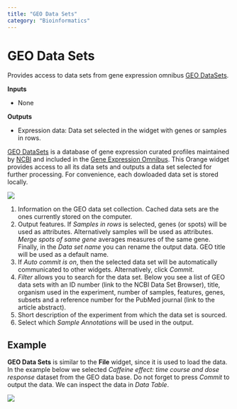 ```yaml
---
title: "GEO Data Sets"
category: "Bioinformatics"
---
```

GEO Data Sets
=============

Provides access to data sets from gene expression omnibus [GEO
DataSets](http://www.ncbi.nlm.nih.gov/gds).

**Inputs**
- None

**Outputs**
- Expression data: Data set selected in the widget with genes or samples in rows.


[GEO DataSets](http://www.ncbi.nlm.nih.gov/gds) is a database of gene
expression curated profiles maintained by
[NCBI](http://www.ncbi.nlm.nih.gov/) and included in the [Gene
Expression Omnibus](http://www.ncbi.nlm.nih.gov/geo/info/datasets.html).
This Orange widget provides access to all its data sets and outputs a
data set selected for further processing. For convenience, each
dowloaded data set is stored locally.

![](../images/geo_data_sets/GEO-Data-Sets-stamped.png)

1.  Information on the GEO data set collection. Cached data sets are the
    ones currently stored on the computer.
2.  Output features. If *Samples in rows* is selected, genes (or spots)
    will be used as attributes. Alternatively samples will be used as
    attributes. *Merge spots of same gene* averages measures of the same
    gene. Finally, in the *Data set name* you can rename the output
    data. GEO title will be used as a default name.
3.  If *Auto commit is on*, then the selected data set will be
    automatically communicated to other widgets. Alternatively, click
    *Commit*.
4.  *Filter* allows you to search for the data set. Below you see a list
    of GEO data sets with an ID number (link to the NCBI Data Set
    Browser), title, organism used in the experiment, number of samples,
    features, genes, subsets and a reference number for the PubMed
    journal (link to the article abstract).
5.  Short description of the experiment from which the data set is
    sourced.
6.  Select which *Sample Annotations* will be used in the output.

Example
-------

**GEO Data Sets** is similar to the **File** widget, since it is used to load the data. In the example below we selected *Caffeine effect: time course and dose response* dataset from the GEO data base. Do not forget to press *Commit* to output the data. We can inspect the data in *Data Table*.

![](../images/geo_data_sets/GEO-Data-Sets-Example.png)

